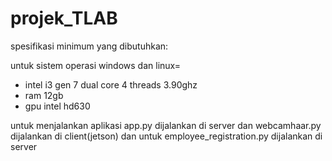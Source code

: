 # projek_TLAB
spesifikasi minimum yang dibutuhkan:

untuk sistem operasi windows dan linux= 
- intel i3 gen 7 dual core 4 threads 3.90ghz
- ram 12gb
- gpu intel hd630

untuk menjalankan aplikasi app.py dijalankan di server dan webcamhaar.py dijalankan di client(jetson) dan untuk employee_registration.py dijalankan di server 
